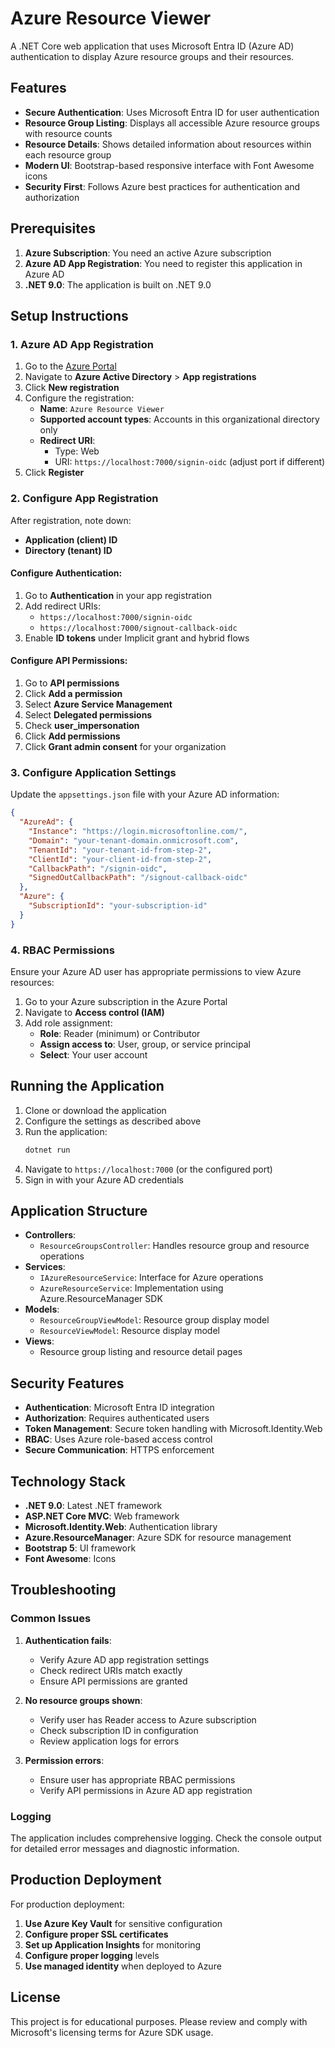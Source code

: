# Azure Resource Viewer

A .NET Core web application that uses Microsoft Entra ID (Azure AD) authentication to display Azure resource groups and their resources.

## Features

- **Secure Authentication**: Uses Microsoft Entra ID for user authentication
- **Resource Group Listing**: Displays all accessible Azure resource groups with resource counts
- **Resource Details**: Shows detailed information about resources within each resource group
- **Modern UI**: Bootstrap-based responsive interface with Font Awesome icons
- **Security First**: Follows Azure best practices for authentication and authorization

## Prerequisites

1. **Azure Subscription**: You need an active Azure subscription
2. **Azure AD App Registration**: You need to register this application in Azure AD
3. **.NET 9.0**: The application is built on .NET 9.0

## Setup Instructions

### 1. Azure AD App Registration

1. Go to the [Azure Portal](https://portal.azure.com)
2. Navigate to **Azure Active Directory** > **App registrations**
3. Click **New registration**
4. Configure the registration:
   - **Name**: `Azure Resource Viewer`
   - **Supported account types**: Accounts in this organizational directory only
   - **Redirect URI**: 
     - Type: Web
     - URI: `https://localhost:7000/signin-oidc` (adjust port if different)
5. Click **Register**

### 2. Configure App Registration

After registration, note down:
- **Application (client) ID**
- **Directory (tenant) ID**

#### Configure Authentication:
1. Go to **Authentication** in your app registration
2. Add redirect URIs:
   - `https://localhost:7000/signin-oidc`
   - `https://localhost:7000/signout-callback-oidc`
3. Enable **ID tokens** under Implicit grant and hybrid flows

#### Configure API Permissions:
1. Go to **API permissions**
2. Click **Add a permission**
3. Select **Azure Service Management**
4. Select **Delegated permissions**
5. Check **user_impersonation**
6. Click **Add permissions**
7. Click **Grant admin consent** for your organization

### 3. Configure Application Settings

Update the `appsettings.json` file with your Azure AD information:

```json
{
  "AzureAd": {
    "Instance": "https://login.microsoftonline.com/",
    "Domain": "your-tenant-domain.onmicrosoft.com",
    "TenantId": "your-tenant-id-from-step-2",
    "ClientId": "your-client-id-from-step-2",
    "CallbackPath": "/signin-oidc",
    "SignedOutCallbackPath": "/signout-callback-oidc"
  },
  "Azure": {
    "SubscriptionId": "your-subscription-id"
  }
}
```

### 4. RBAC Permissions

Ensure your Azure AD user has appropriate permissions to view Azure resources:

1. Go to your Azure subscription in the Azure Portal
2. Navigate to **Access control (IAM)**
3. Add role assignment:
   - **Role**: Reader (minimum) or Contributor
   - **Assign access to**: User, group, or service principal
   - **Select**: Your user account

## Running the Application

1. Clone or download the application
2. Configure the settings as described above
3. Run the application:
   ```bash
   dotnet run
   ```
4. Navigate to `https://localhost:7000` (or the configured port)
5. Sign in with your Azure AD credentials

## Application Structure

- **Controllers**: 
  - `ResourceGroupsController`: Handles resource group and resource operations
- **Services**: 
  - `IAzureResourceService`: Interface for Azure operations
  - `AzureResourceService`: Implementation using Azure.ResourceManager SDK
- **Models**: 
  - `ResourceGroupViewModel`: Resource group display model
  - `ResourceViewModel`: Resource display model
- **Views**: 
  - Resource group listing and resource detail pages

## Security Features

- **Authentication**: Microsoft Entra ID integration
- **Authorization**: Requires authenticated users
- **Token Management**: Secure token handling with Microsoft.Identity.Web
- **RBAC**: Uses Azure role-based access control
- **Secure Communication**: HTTPS enforcement

## Technology Stack

- **.NET 9.0**: Latest .NET framework
- **ASP.NET Core MVC**: Web framework
- **Microsoft.Identity.Web**: Authentication library
- **Azure.ResourceManager**: Azure SDK for resource management
- **Bootstrap 5**: UI framework
- **Font Awesome**: Icons

## Troubleshooting

### Common Issues

1. **Authentication fails**: 
   - Verify Azure AD app registration settings
   - Check redirect URIs match exactly
   - Ensure API permissions are granted

2. **No resource groups shown**:
   - Verify user has Reader access to Azure subscription
   - Check subscription ID in configuration
   - Review application logs for errors

3. **Permission errors**:
   - Ensure user has appropriate RBAC permissions
   - Verify API permissions in Azure AD app registration

### Logging

The application includes comprehensive logging. Check the console output for detailed error messages and diagnostic information.

## Production Deployment

For production deployment:

1. **Use Azure Key Vault** for sensitive configuration
2. **Configure proper SSL certificates**
3. **Set up Application Insights** for monitoring
4. **Configure proper logging** levels
5. **Use managed identity** when deployed to Azure

## License

This project is for educational purposes. Please review and comply with Microsoft's licensing terms for Azure SDK usage.
